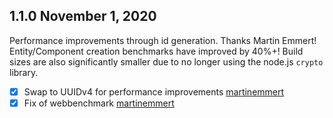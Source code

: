 ## 1.1.0 November 1, 2020

Performance improvements through id generation. Thanks Martin Emmert! 
Entity/Component creation benchmarks have improved by 40%+! 
Build sizes are also significantly smaller due to no longer using the node.js `crypto` library.

* [x] Swap to UUIDv4 for performance improvements [martinemmert](https://github.com/martinemmert)
* [x] Fix of webbenchmark [martinemmert](https://github.com/martinemmert)
